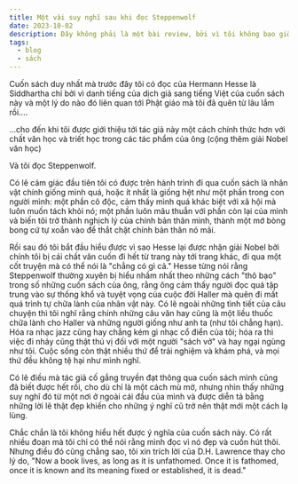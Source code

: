 ```yaml
---
title: Một vài suy nghĩ sau khi đọc Steppenwolf
date: 2023-10-02
description: Đây không phải là một bài review, bởi vì tôi không bao giờ biết review bất cứ một cái gì
tags:
  - blog
  - sách
---
```

Cuốn sách duy nhất mà trước đây tôi có đọc của Hermann Hesse là Siddhartha chỉ bởi vì danh tiếng của dịch giả sang tiếng Việt của cuốn sách này và một lý do nào đó liên quan tới Phật giáo mà tôi đã quên từ lâu lắm rồi....

...cho đến khi tôi được giới thiệu tới tác giả này một cách chính thức hơn với chất văn học và triết học trong các tác phẩm của ông (cộng thêm giải Nobel văn học)

Và tôi đọc Steppenwolf.

Có lẽ cảm giác đầu tiên tôi có được trên hành trình đi qua cuốn sách là nhân vật chính giống mình quá, hoặc ít nhất là giống hệt như một phần trong con người mình: một phần cô độc, cảm thấy mình quá khác biệt với xã hội mà luôn muốn tách khỏi nó; một phần luôn mâu thuẫn với phần còn lại của mình và biến tôi trở thành nghịch lý của chính bản thân mình, thành một mớ bòng bong cứ tự xoắn vào để thắt chặt chính bản thân nó mãi.

Rồi sau đó tôi bắt đầu hiểu được vì sao Hesse lại được nhận giải Nobel bởi chính tôi bị cái chất văn cuốn đi hết từ trang này tới trang khác, đi qua một cốt truyện mà có thể nói là "chẳng có gì cả."  Hesse từng nói rằng Steppenwolf thường xuyên bị hiểu nhầm nhất theo những cách "thô bạo" trong số những cuốn sách của ông, rằng ông cảm thấy người đọc quá tập trung vào sự thống khổ và tuyệt vọng của cuộc đời Haller mà quên đi mất quá trình tự chữa lành của nhân vật này. Có lẽ ngoài những tình tiết của câu chuyện thì tôi nghĩ rằng chính những câu văn hay cũng là một liều thuốc chữa lành cho Haller và những người giống như anh ta (như tôi chẳng hạn). Hóa ra nhạc jazz cũng hay chẳng kém gì nhạc cổ điển của tôi; hóa ra thì việc đi nhảy cũng thật thú vị đối với một người "sách vở" và hay ngại ngùng như tôi. Cuộc sống còn thật nhiều thứ để trải nghiệm và khám phá, và mọi thứ đều không tệ hại như mình nghĩ.

Có lẽ điều mà tác giả cố gắng truyền đạt thông qua cuốn sách mình cũng đã biết được hết rồi, cho dù chỉ là một cách mù mờ, nhưng nhìn thấy những suy nghĩ đó từ một nơi ở ngoài cái đầu của mình và được diễn tả bằng những lời lẽ thật đẹp khiến cho những ý nghĩ cũ trở nên thật mới một cách lạ lùng.

Chắc chắn là tôi không hiểu hết được ý nghĩa của cuốn sách này. Có rất nhiều đoạn mà tôi chỉ có thể nói rằng mình đọc vì nó đẹp và cuốn hút thôi. Nhưng điều đó cũng chẳng sao, tôi xin trích lời của D.H. Lawrence thay cho lý do, "Now a book lives, as long as it is unfathomed. Once it is fathomed, once it is known and its meaning fixed or established, it is dead."
